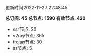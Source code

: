 更新时间2022-11-27 22:48:45

**总订阅: 45**
**总节点: 1590**
**有效节点: 420**
- ssr节点: 20
- v2ray节点: 365
- trojan节点: 30
- ss节点: 5
